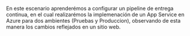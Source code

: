 En este escenario aprenderémos a configurar un pipeline de entrega continua, en el cual realizarémos la implemenación de un App Service en Azure para dos ambientes (Pruebas y Produccion), observando de esta manera los cambios reflejados en un sitio web.